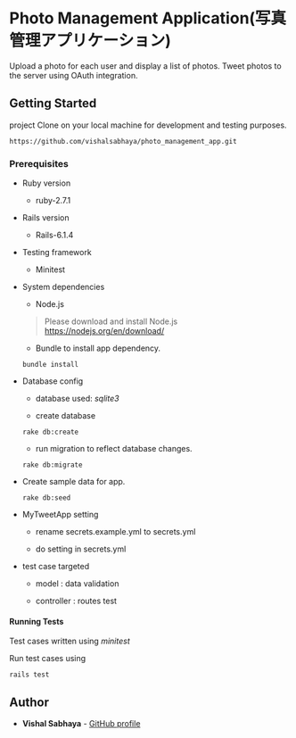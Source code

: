 # Photo Management Application(写真管理アプリケーション)

Upload a photo for each user and display a list of photos. Tweet photos to the server using OAuth integration.

## Getting Started

project Clone on your local machine for development and testing purposes.

```
https://github.com/vishalsabhaya/photo_management_app.git
```

### Prerequisites

* Ruby version

  - ruby-2.7.1

* Rails version

  - Rails-6.1.4

* Testing framework

  - Minitest


* System dependencies

  - Node.js
  > Please download and install Node.js https://nodejs.org/en/download/

  - Bundle to install app dependency.

  ```
  bundle install
  ```

* Database config

  - database used: *sqlite3*

  - create database

  ```
  rake db:create
  ```

  - run migration to reflect database changes.

  ```
  rake db:migrate
  ```

* Create sample data for app.

  ```
  rake db:seed
  ```

* MyTweetApp setting

  - rename secrets.example.yml to secrets.yml

  - do setting in secrets.yml

* test case targeted

  - model : data validation

  - controller : routes test

#### Running Tests

  Test cases written using *minitest*

  Run test cases using

  ```
  rails test
  ```

## Author

* **Vishal Sabhaya** - [GitHub profile](https://github.com/vishalsabhaya/)